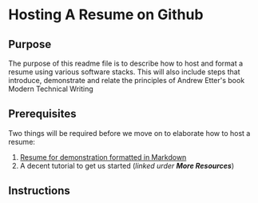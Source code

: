 # Hosting A Resume on Github

## Purpose
The purpose of this readme file is to describe how to host and format a resume using various software stacks. This will also include steps that introduce, demonstrate and relate the principles of Andrew Etter's book Modern Technical Writing

## Prerequisites
Two things will be required before we move on to elaborate how to host a resume:
  1. [Resume for demonstration formatted in Markdown](https://github.com/SevenRL/OnlineResume/blob/gh-pages/Resume/README.md)
  2. A decent tutorial to get us started (*linked urder **More Resources***)

## Instructions
